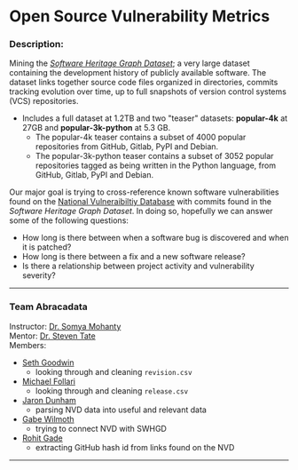 # Open Source Vulnerability Metrics

### Description: 

Mining the [_Software Heritage Graph Dataset_](https://docs.softwareheritage.org/devel/swh-dataset/graph/dataset.html); a very large dataset containing the development history of publicly available software. The dataset links together source code files organized in directories, commits tracking evolution over time, up to full snapshots of version control systems (VCS) repositories. 
* Includes a full dataset at 1.2TB and two "teaser" datasets: **popular-4k** at 27GB and **popular-3k-python** at 5.3 GB.
	* The popular-4k teaser contains a subset of 4000 popular repositories from GitHub, Gitlab, PyPI and Debian.
	* The popular-3k-python teaser contains a subset of 3052 popular repositories tagged as being written in the Python language, from GitHub, Gitlab, PyPI and Debian.

Our major goal is trying to cross-reference known software vulnerabilities found on the [National Vulneraibiltiy Database](https://nvd.nist.gov/) with commits found in the _Software Heritage Graph Dataset_. In doing so, hopefully we can answer some of the following questions: <br/>
* How long is there between when a software bug is discovered and when it is patched?
* How long is there between a fix and a new software release?
* Is there a relationship between project activity and vulnerability severity?
***

### Team Abracadata  
Instructor: [Dr. Somya Mohanty](https://github.com/somyamohanty) <br/>
Mentor: [Dr. Steven Tate](https://www.uncg.edu/cmp/faculty/srtate/) <br/>
Members:
* [Seth Goodwin](https://github.com/SethGoodwin)
	* looking through and cleaning `revision.csv`
* [Michael Follari](https://github.com/stonefollari)
	* looking through and cleaning `release.csv`
* [Jaron Dunham](https://github.com/JaronDunham)
	* parsing NVD data into useful and relevant data
* [Gabe Wilmoth](https://github.com/GabeWilmoth)
	* trying to connect NVD with SWHGD 
* [Rohit Gade](https://github.com/rohitreddygade)
	* extracting GitHub hash id from links found on the NVD

***
